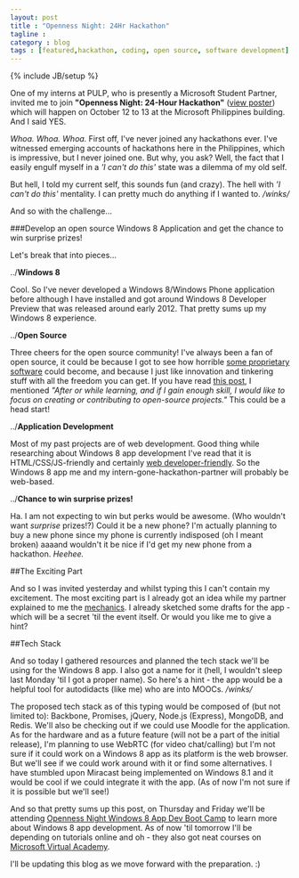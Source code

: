 ```yaml
---
layout: post
title : "Openness Night: 24Hr Hackathon"
tagline : 
category : blog
tags : [featured,hackathon, coding, open source, software development]
---
```

{% include JB/setup %}

One of my interns at PULP, who is presently a Microsoft Student Partner, invited me to join **"Openness Night: 24-Hour Hackathon"** ([view poster](https://fbcdn-sphotos-b-a.akamaihd.net/hphotos-ak-ash3/q71/s720x720/1011712_10151891403957422_1102241871_n.jpg)) which will happen on October 12 to 13 at the Microsoft Philippines building. And I said YES.

_Whoa. Whoa. Whoa._ First off, I've never joined any hackathons ever. I've witnessed emerging accounts of hackathons here in the Philippines, which is impressive, but I never joined one. But why, you ask? Well, the fact that I easily engulf myself in a _'I can't do this'_ state was a dilemma of my old self. 

But hell, I told my current self, this sounds fun (and crazy). The hell with _'I can't do this'_ mentality. I can pretty much do anything if I wanted to. _/winks/_

And so with the challenge...

###Develop an open source Windows 8 Application and get the chance to win surprise prizes!

Let's break that into pieces...

../**Windows 8**

Cool. So I've never developed a Windows 8/Windows Phone application before although I have installed and got around Windows 8 Developer Preview that was released around early 2012. That pretty sums up my Windows 8 experience. 

../**Open Source**

Three cheers for the open source community! I've always been a fan of open source, it could be because I got to see how horrible [some proprietary software](/project/infoman-coop-system/) could become, and because I just like innovation and tinkering stuff with all the freedom you can get. If you have read [this post](/blog/everyday-is-a-starting-point/), I mentioned _"After or while learning, and if I gain enough skill, I would like to focus on creating or contributing to open-source projects."_ This could be a head start!

../**Application Development**

Most of my past projects are of web development. Good thing while researching about Windows 8 app development I've read that it is HTML/CSS/JS-friendly and certainly [web developer-friendly](http://www.windowsstore.com/developers/web). So the Windows 8 app me and my intern-gone-hackathon-partner will probably be web-based.

../**Chance to win surprise prizes!**

Ha. I am not expecting to win but perks would be awesome. (Who wouldn't want _surprise_ prizes!?) Could it be a new phone? I'm actually planning to buy a new phone since my phone is currently indisposed (oh I meant broken) aaaand wouldn't it be nice if I'd get my new phone from a hackathon. _Heehee._

##The Exciting Part 

And so I was invited yesterday and whilst typing this I can't contain my excitement. The most exciting part is I already got an idea while my partner explained to me the [mechanics](https://skydrive.live.com/view.aspx?resid=E50580EA1EFC4C69!298&cid=e50580ea1efc4c69&app=WordPdf). I already sketched some drafts for the app - which will be a secret 'til the event itself. Or would you like me to give a hint? 

##Tech Stack

And so today I gathered resources and planned the tech stack we'll be using for the Windows 8 app. I also got a name for it (hell, I wouldn't sleep last Monday 'til I got a proper name). So here's a hint - the app would be a helpful tool for autodidacts (like me) who are into MOOCs. _/winks/_

The proposed tech stack as of this typing would be composed of (but not limited to): Backbone, Promises, jQuery, Node.js (Express), MongoDB, and Redis. We'll also be checking out if we could use Moodle for the application. As for the hardware and as a future feature (will not be a part of the initial release), I'm planning to use WebRTC (for video chat/calling) but I'm not sure if it could work on a Windows 8 app as its platform is the web browser. But we'll see if we could work around with it or find some alternatives. I have stumbled upon Miracast being implemented on Windows 8.1 and it would be cool if we could integrate it with the app. (As of now I'm not sure if it is possible but we'll see!)

And so that pretty sums up this post, on Thursday and Friday we'll be attending [Openness Night Windows 8 App Dev Boot Camp](https://opennessnighthackbootcamp.eventbrite.com/) to learn more about Windows 8 app development. As of now 'til tomorrow I'll be depending on tutorials online and oh - they also got neat courses on [Microsoft Virtual Academy](http://microsoftvirtualacademy.com).

I'll be updating this blog as we move forward with the preparation. :)